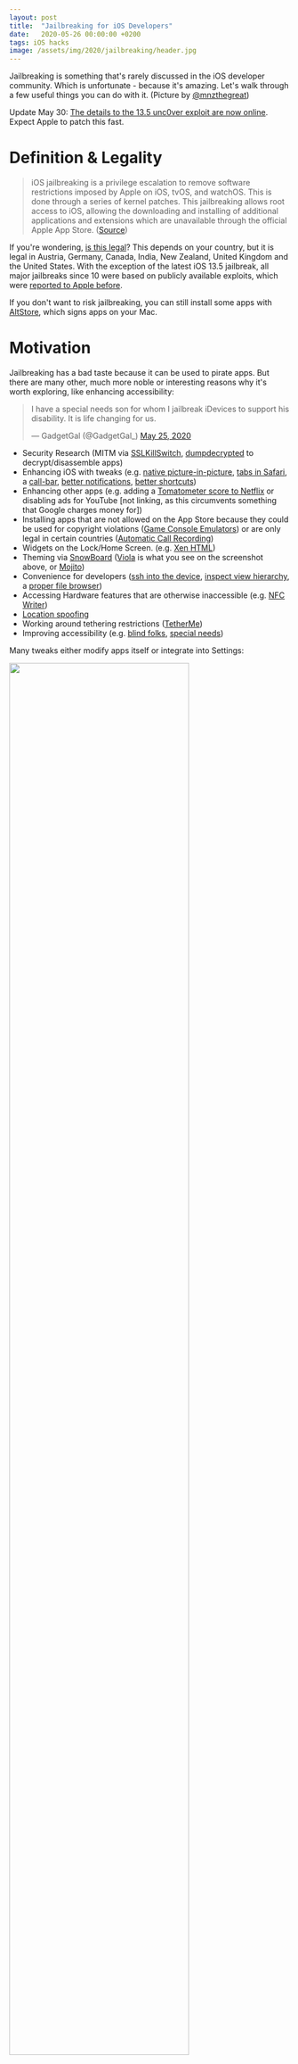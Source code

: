 ```yaml
---
layout: post
title:  "Jailbreaking for iOS Developers"
date:   2020-05-26 00:00:00 +0200
tags: iOS hacks
image: /assets/img/2020/jailbreaking/header.jpg
---
```


<style type="text/css">
div.post-content > img:first-child { width:50% !important; }
</style>

Jailbreaking is something that's rarely discussed in the iOS developer community. Which is unfortunate - because it's amazing. Let's walk through a few useful things you can do with it. (Picture by [@mnzthegreat](https://twitter.com/mnzthegreat/status/1264848209735585792))

Update May 30: [The details to the 13.5 unc0ver exploit are now online](https://twitter.com/steipete/status/1266378266497044485?s=21). Expect Apple to patch this fast.

# Definition & Legality

>iOS jailbreaking is a privilege escalation to remove software restrictions imposed by Apple on iOS, tvOS, and watchOS. This is done through a series of kernel patches. This jailbreaking allows root access to iOS, allowing the downloading and installing of additional applications and extensions which are unavailable through the official Apple App Store. ([Source](https://www.techacrobat.com/ios-12-4-unc0ver-jailbreak/))

If you're wondering, [is this legal](https://en.wikipedia.org/wiki/IOS_jailbreaking#Legality)? This depends on your country, but it is legal in Austria, Germany, Canada, India, New Zealand, United Kingdom and the United States. With the exception of the latest iOS 13.5 jailbreak, all major jailbreaks since 10 were based on publicly available exploits, which were [reported to Apple before](https://twitter.com/helthydriver/status/1265030817618767875?s=21).

If you don't want to risk jailbreaking, you can still install some apps with [AltStore](https://altstore.io/), which signs apps on your Mac.

# Motivation

Jailbreaking has a bad taste because it can be used to pirate apps. But there are many other, much more noble or interesting reasons why it's worth exploring, like enhancing accessibility:

<blockquote class="twitter-tweet" data-conversation="none"><p lang="en" dir="ltr">I have a special needs son for whom I jailbreak iDevices to support his disability. It is life changing for us.</p>&mdash; GadgetGal (@GadgetGal_) <a href="https://twitter.com/GadgetGal_/status/1264952195402723328?ref_src=twsrc%5Etfw">May 25, 2020</a></blockquote> <script async src="https://platform.twitter.com/widgets.js" charset="utf-8"></script>

- Security Research (MITM via [SSLKillSwitch](https://github.com/nabla-c0d3/ssl-kill-switch2), [dumpdecrypted](https://github.com/stefanesser/dumpdecrypted) to decrypt/disassemble apps)
- Enhancing iOS with tweaks (e.g. [native picture-in-picture](https://repo.packix.com/package/codes.rambo.ipadify/), [tabs in Safari](https://repo.twickd.com/package/com.twickd.minazuki.safari-electro-2), a [call-bar](https://www.idownloadblog.com/2019/03/06/callbar-xs-brings-everyones-favorite-phone-call-centric-jailbreak-tweak-to-ios-12/), [better notifications](https://www.idownloadblog.com/2019/02/25/notifica/), [better shortcuts](http://cydia.saurik.com/package/com.ethanrdoesmc.truecuts/))
- Enhancing other apps (e.g. adding a [Tomatometer score to Netflix](https://repo.packix.com/package/org.packix.flixenhancer/) or disabling ads for YouTube [not linking, as this circumvents something that Google charges money for])
- Installing apps that are not allowed on the App Store because they could be used for copyright violations ([Game Console Emulators](https://tweak-box.com/delta/)) or are only legal in certain countries ([Automatic Call Recording](http://ioscallrecorder.com/))
- Widgets on the Lock/Home Screen. (e.g. [Xen HTML](https://xenpublic.incendo.ws/))
- Theming via [SnowBoard](https://repo.packix.com/package/com.spark.snowboard/) ([Viola](https://repo.packix.com/package/com.bousrih.viola/) is what you see on the screenshot above, or [Mojito](https://repo.packix.com/package/eu.bednarz.eyeris/))
- Convenience for developers ([ssh into the device](https://twitter.com/develobile/status/1264656302195818497?s=21), [inspect view hierarchy](https://github.com/Flipboard/FLEX), a [proper file browser](http://cydia.saurik.com/package/com.tigisoftware.filza/))
- Accessing Hardware features that are otherwise inaccessible (e.g. [NFC Writer](http://cydia.saurik.com/package/net.limneos.nfcwriterx/))
- [Location spoofing](https://www.reddit.com/r/jailbreak/comments/dzdzgg/tutorial_nepetas_relocate_guide_on_1322/)
- Working around tethering restrictions ([TetherMe](http://cydia.saurik.com/package/net.tetherme.tetherme8/))
- Improving accessibility (e.g. [blind folks](https://twitter.com/devinprater/status/1264962317609046017), [special needs](https://twitter.com/GadgetGal_/status/1264962311229333504?s=20))

Many tweaks either modify apps itself or integrate into Settings:

<img src="/assets/img/2020/jailbreaking/settings.jpg" width="80%">

Beware: some apps (like banking) might include a jailbreak detection and won't work if they detect Cydia. However this also can be circumvented with the right tweak.

# State of Jailbreaking

There has [never been a better time](https://www.wired.com/story/apple-ios-unc0ver-jailbreak/) for jailbreaking. From iOS 10-13, almost every version can be hacked, including the just-released iOS 13.5. This is also somewhat worrying, as exploits require security flaws, and we're now at a stage where exploit platforms [aren't paying for any further exploits](https://9to5mac.com/2020/05/14/zerodium-has-too-many-ios-exploits/), because they already have [too many](https://twitter.com/cBekrar/status/1260543284008456192).

Reddit maintains [a great overview](https://www.reddit.com/r/jailbreak/wiki/escapeplan/guides/jailbreakcharts#wiki_ios13.x) on the current jailbreak availability situation. The two interesting ones (as of May 2020) are:

- [checkra1n](https://checkra.in/) uses the [Checkm8 exploit](https://arstechnica.com/information-technology/2019/09/developer-of-checkm8-explains-why-idevice-jailbreak-exploit-is-a-game-changer/) - an unpatchable vulnerability in the  iOS bootrom for all devices from A5-A11 (everything up to iPhone X)

- [unc0ver](https://unc0ver.dev/), a semi-untethered jailbreak using various hacks, just updated for iOS 13.5.

Both are [semi-tethered jailbreaks](https://www.idownloadblog.com/2019/11/21/types-of-jailbreaks/). You need to re-trigger the jailbreak after a reboot to patch the kernel, so it can run unsigned code. I recommend using [AltStore](https://altstore.io/) to install the Jailbreak. ([guide](https://www.idownloadblog.com/2020/02/16/how-to-unc0ver-altstore/))

Both variants are stable and [don't drain battery life](https://www.wired.com/story/apple-ios-unc0ver-jailbreak/) or prevent use of Apple services like iCloud, Apple Pay, or iMessage, as it was the case with some earlier variants. Apple's user data protections and sandbox security is preserved.

# Adding Repositories to Cydia

[Cydia](https://cydia-app.com/) is the oldest and most common alternative App Store for iOS. It's automatically installed for most jailbreaks. It is a convenient UI for the apt-get packager that it comes with. In the earlier days you could also buy apps through Cydia, nowadays most apps are sold via 3rd-party repositories. They offer free and paid apps (via PayPal or Credit Card) and can be easily added to Cydia.

- [Packix](https://repo.packix.com/)
- [Dynastic Repo](https://repo.dynastic.co/)
- [Twickd](https://repo.twickd.com/)

Heads up: Cydia hosts many tweaks that are outdated and won't work on iOS 13 anymore. Better check [/r/jailbreak](https://www.reddit.com/r/jailbreak/) or [iDownloadBlog](https://www.idownloadblog.com/tag/jailbreak/) to find tweaks that work.

If you're looking for a modern replacement for Cydia, there's quite a few alternative package managers out there. I really liked [Zebra](https://getzbra.com/), and it's also [open source](https://getzbra.com/).

# Preserve SHSH2 Blobs

A [SHSH blob](https://en.wikipedia.org/wiki/SHSH_blob) is a small piece of data that is part of Apple's digital signature protocol for iOS restores and updates.

As of writing this post, Apple signs iOS 13.4.1 and iOS 13.5, and you can expect that they remove 13.4.1 in a few days. With saving this blob, you can downgrade at any time, without being dependent on Apple. 

![](/assets/img/2020/jailbreaking/blobsaver.png)

There are many ways how you can save these. I recommend [blobsaver](https://github.com/airsquared/blobsaver/releases), as it saves the blobs on disk, instead of relying on cloud services. Tools like [futurerestore](https://github.com/tihmstar/futurerestore) can then be used to downgrade ([read more here](https://cellularnews.com/mobile-operating-systems/how-to-downgrade-ios-using-shsh2-blobs/)). Store them - you never know when they might come in handy.

With that out of the way, let's explore what we can all do with our new superpowers:

# SSL Kill Switch

[SSLKillSwitch 2](https://github.com/nabla-c0d3/ssl-kill-switch2) is a tweak to disable SSL certificate validation on device. This is useful to see what data apps send via a MITM proxy such as [Charles](https://www.charlesproxy.com/). 

- Install PreferenceLoader (dependency) and the [Filza](https://filza.net/) (File Browser) on Cydia.
- Download the [latest version from GitHub](https://github.com/nabla-c0d3/ssl-kill-switch2/releases) (deb file).
- Open Filza, navigate to `/private/var/mobile/Library/Mobile Documents/com~apple~CloudDocs/Downloads`.
- Open the downloaded `com.nablac0d3.sslkillswitch2_0.14.deb` (or similar) and press Install.
- Respring. (Restart SpringBoard)
- Find SSLKillSwitch 2 in iOS Settings.

If you're curious how this works on a technical level, here's a [writeup for iOS 12](https://nabla-c0d3.github.io/blog/2019/05/18/ssl-kill-switch-for-ios12/), or just explore the [source on GitHub](https://github.com/nabla-c0d3/ssl-kill-switch2).

# FLEX In-App Debugging

[FLEX](https://github.com/Flipboard/FLEX) is an open-source in-app debugging and exploration tool for iOS by [@NSExceptional](https://twitter.com/NSExceptional). It's amazing what you can do with it. Want the weather background as home screen background? No problem.

{% twitter https://twitter.com/nsexceptional/status/1250353513923674114 %}

To Install, download [FLEXing](http://cydia.saurik.com/package/com.pantsthief.flexing/), reboot and then tap on the status bar to load FLEX. You can browse the classes and inspect the view hierarchy with a 3D debugger, similar to [Reveal](https://revealapp.com/). Here's Spotify:

<img src="/assets/img/2020/jailbreaking/hierarchy-spotify.png" width="80%">

Of course you can also [inspect apps written in SwiftUI](/assets/img/2020/jailbreaking/hierarchy-achelper.png), like the popular [ACHNBrowserUI](https://github.com/Dimillian/ACHNBrowserUI). Back in 2013 [I used Reveal for much of the same](http://petersteinberger.com/blog/2013/how-to-inspect-the-view-hierarchy-of-3rd-party-apps/), but it's way more fun to play around on-device.

# More Useful Cydia Apps & Tweaks

- [iPadify](https://repo.packix.com/package/codes.rambo.ipadify/) — install iPad-only app such as Playgrounds, native picture-in-picture
- [Prysm](https://repo.packix.com/package/com.laughingquoll.prysm/) — a feature-rich control center for iOS
- [Revealloader](https://github.com/heardrwt/RevealLoader) — Load reveal to any app
- [TapTapFlip](https://repo.packix.com/package/com.cpdigitaldarkroom.taptapflip/) — double tap to flip the camera in the Camera app
- [Supercharge](https://www.supercharge.app/) — creating simple tweaks on the device
- [Snapper 2](https://repo.packix.com/package/com.jontelang.snapper2.packix/) — crop screenshots before taking them
- [Frida](https://frida.re/docs/ios/) — a dynamic instrumentation / code injection toolkit
- [FrontCamUnmirror](http://cydia.saurik.com/package/com.sticktron.fcum/) — self explanatory
- [CopyLog](https://repo.packix.com/package/me.tomt000.copylog/) — a powerful clipboard history manager 
- [HomePlus](https://kubadownload.com/news/homeplus-tweak/) — a home screen layout manager
- [FiveIconDock13](https://www.reddit.com/r/jailbreak/comments/e3d3pc/release_fiveicondock13_five_icons_on_your_dock/) — self explanatory
- [Springtomize 5](https://repo.packix.com/package/com.springtomize.st5/) — tweak the homescreen
- [TweakRestrictor](https://store.geometricsoftware.se/packages/se.geometric.tweakrestrictor) — disable tweaks for some apps, to not get banned (e.g. Snapchat)
- [Barmoji](https://github.com/CPDigitalDarkroom/Barmoji) and [DockX](https://kubadownload.com/news/dockx-tweak/) — add quick actions below the keyboard
- [Evil Scheme](https://repo.dynastic.co/package/evilscheme?refsrc=dynl) — change your default web browser, maps navigator, package manger, and more!

Many tweaks are also open source, which is a great opportunity to learn. Check out [FLEX](https://github.com/Flipboard/FLEX), [Sleeper](https://github.com/joshuaseltzer/Sleeper) (tweaks the stock iOS alarms app), [Open-Source-Tweaks](https://github.com/LacertosusRepo/Open-Source-Tweaks) or the collection at [iPhoneDevWiki](http://iphonedevwiki.net/index.php/Open_Source_Projects).

This is by no means a complete list - see [some](https://twitter.com/iM4CH3T3/status/1264797535316709377?s=20) [inspiration](https://twitter.com/AvimanyuRoy3/status/1264346815165431809) here. Thanks to [everyone who responded to](https://twitter.com/steipete/status/1264893805700026373?s=21) my Tweet to help me collect these gems. Know a tweak I absolutely need to mention? [Hit me up on Twitter](https://twitter.com/steipete)!
